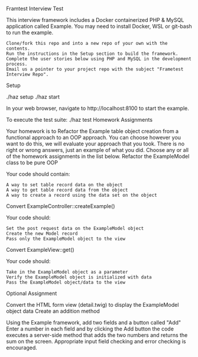 Framtest Interview Test

This interview framework includes a Docker containerized PHP & MySQL application called Example. You may need to install Docker, WSL or git-bash to run the example.

    Clone/fork this repo and into a new repo of your own with the contents.
    Run the instructions in the Setup section to build the framework.
    Complete the user stories below using PHP and MySQL in the development process.
    Email us a pointer to your project repo with the subject "Frametest Interview Repo".

Setup

./haz setup
./haz start

In your web browser, navigate to http://localhost:8100 to start the example.

To execute the test suite: ./haz test
Homework Assignments

Your homework is to Refactor the Example table object creation from a functional approach to an OOP approach. You can choose however you want to do this, we will evaluate your approach that you took. There is no right or wrong answers, just an example of what you did. Choose any or all of the homework assignments in the list below.
Refactor the ExampleModel class to be pure OOP

Your code should contain:

    A way to set table record data on the object
    A way to get table record data from the object
    A way to create a record using the data set on the object

Convert ExampleController::createExample()

Your code should:

    Set the post request data on the ExampleModel object
    Create the new Model record
    Pass only the ExampleModel object to the view

Convert ExampleView::get()

Your code should:

    Take in the ExampleModel object as a parameter
    Verify the ExampleModel object is initialized with data
    Pass the ExampleModel object/data to the view

Optional Assignment

Convert the HTML form view (detail.twig) to display the ExampleModel object data
Create an addition method

Using the Example framework, add two fields and a button called "Add" Enter a number in each field and by clicking the Add button the code executes a server-side method that adds the two numbers and returns the sum on the screen. Appropriate input field checking and error checking is encouraged.
